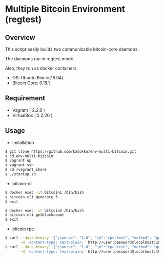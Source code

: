 # Multiple Bitcoin Environment (regtest)


## Overview

This script easily builds two communicable bitcoin-core daemons. 

The daemons run in regtest mode. 

Also, they run as docker containers.

- OS: Ubuntu Bionic(18.04)
- Bitcoin Core: 0.18.1


## Requirement

- Vagrant ( 2.2.0 )
- VirtualBox ( 5.2.20 )


## Usage

* installation

```bash
$ git clone https://github.com/kadokko/env-multi-bitcoin.git
$ cd env-multi-bitcoin
$ vagrant up
$ vagrant ssh
$ cd /vagrant_share
$ ./startup.sh
```

* bitcoin-cli

```bash
$ docker exec -it bitcoin1 /bin/bash
$ bitcoin-cli generate 3
$ exit

$ docker exec -it bitcoin2 /bin/bash
$ bitcoin-cli getblockcount
$ exit
```

* bitcoin rpc

```bash
$ curl --data-binary '{"jsonrpc": "1.0", "id":"rpc-test", "method": "getblockcount", "params": [] }' \
       -H 'content-type: text/plain;' http://user:password@localhost:18332/
$ curl --data-binary '{"jsonrpc": "1.0", "id":"rpc-test", "method": "getblockcount", "params": [] }' \
       -H 'content-type: text/plain;' http://user:password@localhost:19332/
```
